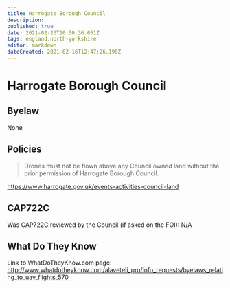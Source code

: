 ```yaml
---
title: Harrogate Borough Council
description: 
published: true
date: 2021-02-23T20:50:36.051Z
tags: england,north-yorkshire
editor: markdown
dateCreated: 2021-02-16T12:47:26.190Z
---
```


# Harrogate Borough Council

## Byelaw
None

## Policies
> Drones must not be flown above any Council owned land without the prior permission of Harrogate Borough Council.

https://www.harrogate.gov.uk/events-activities-council-land

## CAP722C

Was CAP722C reviewed by the Council (if asked on the FOI): N/A

## What Do They Know

Link to WhatDoTheyKnow.com page:
http://www.whatdotheyknow.com/alaveteli_pro/info_requests/byelaws_relating_to_uav_flights_570

